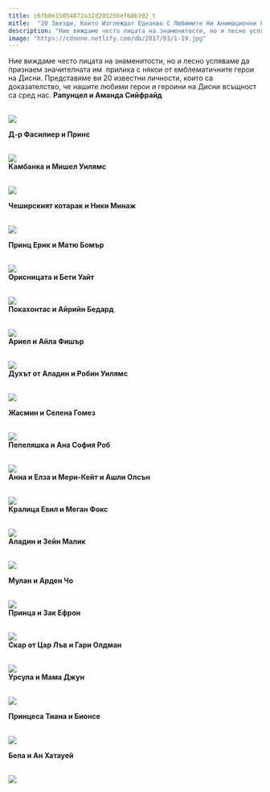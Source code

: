 ```yaml
---
title: c6fb0e15054872a32d205256ef68b302_t
mitle:  "20 Звезди, Които Изглеждат Еднакво С Любимите Ни Анимационни Герои!"
description: "Ние виждаме често лицата на знаменитости, но и лесно успяваме да признаем значителната им  прилика с някои от емблематичните герои на Дисни. Представяме ви 20 извес"
image: "https://cdnone.netlify.com/db/2017/03/1-19.jpg"
---
```


 <p>Ние виждаме често лицата на знаменитости, но и лесно успяваме да признаем значителната им  прилика с някои от емблематичните герои на Дисни. Представяме ви 20 известни личности, които са доказателство, че нашите любими герои и героини на Дисни всъщност са сред нас. <strong>Рапунцел и Аманда Сийфрайд</strong></p>      <p> <br/><img src="https://cdnone.netlify.com/db/2017/03/1-19.jpg"/><br/></p> <p> <strong>Д-р Фасилиер и Принс</strong></p> <p> <br/><img src="https://cdnone.netlify.com/db/2017/03/2-18.jpg"/><br/> <strong>Камбанка и Мишел Уилямс</strong></p>      <p> <br/><img src="https://cdnone.netlify.com/db/2017/03/3-18.jpg"/><br/></p> <p><strong>Чеширският котарак и Ники Минаж</strong></p> <p> <br/><img src="https://cdnone.netlify.com/db/2017/03/4-17.jpg"/><br/></p> <p> <strong>Принц Ерик и Матю Бомър</strong></p>      <p> <br/><img src="https://cdnone.netlify.com/db/2017/03/5-17.jpg"/><br/> <strong>Орисницата и Бети Уайт</strong></p> <p> <br/><img src="https://cdnone.netlify.com/db/2017/03/6-13.jpg"/><br/> <strong>Покахонтас и Айрийн Бедард</strong></p> <p> <br/><img src="https://cdnone.netlify.com/db/2017/03/7-14.jpg"/><br/> <strong>Ариел и Айла Фишър</strong></p> <p> <br/><img src="https://cdnone.netlify.com/db/2017/03/8-14.jpg"/><br/> <strong>Духът от Аладин и Робин Уилямс</strong></p> <p> <br/><img src="https://cdnone.netlify.com/db/2017/03/9-14.jpg"/><br/></p> <p><strong>Жасмин и Селена Гомез</strong></p>      <p> <br/><img src="https://cdnone.netlify.com/db/2017/03/10-13.jpg"/><br/> <strong>Пепеляшка и Ана София Роб</strong></p> <p> <br/><img src="https://cdnone.netlify.com/db/2017/03/11-11.jpg"/><br/> <strong>Анна и Елза и Мери-Кейт и Ашли Олсън</strong></p> <p> <br/><img src="https://cdnone.netlify.com/db/2017/03/12-10.jpg"/><br/> <strong>Кралица Евил и Меган Фокс</strong></p> <p> <br/><img src="https://cdnone.netlify.com/db/2017/03/13-11.jpg"/><br/> <strong>Аладин и Зейн Малик</strong></p>      <p> <br/><img src="https://cdnone.netlify.com/db/2017/03/14-10.jpg"/><br/></p> <p> <strong>Мулан и Арден Чо</strong></p> <p> <br/><img src="https://cdnone.netlify.com/db/2017/03/15-8.jpg"/><br/> <strong>Принца и Зак Ефрон</strong></p> <p> <br/><img src="https://cdnone.netlify.com/db/2017/03/16-6.jpg"/><br/> <strong>Скар от Цар Лъв и Гари Олдман</strong></p> <p> <br/><img src="https://cdnone.netlify.com/db/2017/03/17-5.jpg"/><br/> <strong>Урсула и Мама Джун</strong></p> <p> <br/><img src="https://cdnone.netlify.com/db/2017/03/18-4.jpg"/><br/></p> <p><strong>Принцеса Тиана и Бионсе</strong></p> <p> <br/><img src="https://cdnone.netlify.com/db/2017/03/19-3.jpg"/><br/></p> <p> <strong>Бела и Ан Хатауей</strong></p> <p> <br/><img src="https://cdnone.netlify.com/db/2017/03/20-4.jpg"/><br/></p>       